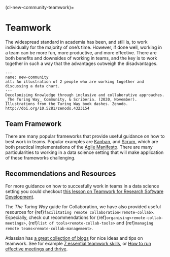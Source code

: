 (cl-new-community-teamwork)=
# Teamwork
The widespread standard in academia has been, and still is, to work individually for the majority of one’s time.
However, if done well, working in a team can be more fun, more productive, and more effective.
There are both benefits and downsides of working in teams, and the key is to work together in such a way that the advantages outweigh the disadvantages.

```{figure} ../figures/new-community.png
---
name: new-community
alt: An illustration of 2 people who are working together and discussing a data chart.
---
Decolonising Knowledge through inclusive and collaborative approaches. _The Turing Way_ Community, & Scriberia. (2020, November). Illustrations from the Turing Way book dashes. Zenodo. http://doi.org/10.5281/zenodo.4323154
```

## Team Framework

There are many popular frameworks that provide useful guidance on how to best work in teams.
Popular examples are [Kanban](https://www.atlassian.com/agile/kanban), and [Scrum](https://www.scrum.org/),
which are both practical implementations of the [Agile Manifesto](https://agilemanifesto.org/).
There are many particularities to working in a data science setting that will make application of these frameworks challenging.

## Recommendations and Resources

For more guidance on how to succesfully work in teams in a data science setting you could checkout 
[this lesson on Teamwork for Research Software Development](https://nlesc.github.io/teamwork-for-research-software-development/).

The *The Turing Way* guide for Collaboration, we have also provided useful resources for {ref}`facilitating remote collaboration<remote-collab>`.
Especially, check out recommendations for {ref}`organising<remote-collab-meetings>`, {ref}`list of tools<remote-collab-tools>` and {ref}`managing remote teams<remote-collab-management>`.

Atlassian has [a great collection of blogs](https://www.atlassian.com/blog/teamwork) for 
nice ideas and tips on teamwork. 
See for example [7 essential teamwork skills](https://www.atlassian.com/blog/teamwork/teamwork-skills-accelerate-career), 
or [How to run effective meetings and thrive](https://www.atlassian.com/blog/teamwork/how-to-run-effective-meetings).
